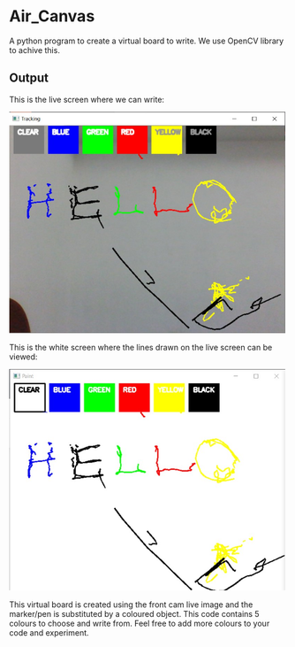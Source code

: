 # Air_Canvas
A python program to create a virtual board to write.
We use OpenCV library to achive this.

## Output
This is the live screen where we can write:
<p> 
<img src="p2.jpg" width="500px" height="400px">
</p>

This is the white screen where the lines drawn on the live screen can be viewed:

<p> 
<img src="p1.jpg" width="500px" height="400px">
</p>

This virtual board is created using the front cam live image and the marker/pen is substituted by a coloured object.
This code contains 5 colours to choose and write from. Feel free to add more colours to your code and experiment.
